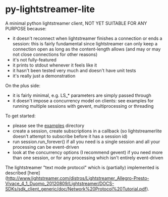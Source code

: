 py-lightstreamer-lite
=====================

A minimal python lightstreamer client, NOT YET SUITABLE FOR ANY PURPOSE because:
- it doesn't reconnect when lightstreamer finishes a connection or ends a session: this is fairly fundamental since lightstreamer can only keep a connection open as long as the content-length allows (and may or may not close connections for other reasons)
- it's not fully-featured
- it prints to stdout whenever it feels like it
- it hasn't been tested very much and doesn't have unit tests
- it's really just a demonstration

On the plus side:
- it is fairly minimal, e.g. LS_* parameters are simply passed through
- it doesn't impose a concurrency model on clients: see examples for running multiple sessions with gevent, multiprocessing or threading

To get started:
- please see the [examples](./examples) directory
- create a session, create subscriptions in a callback (so lightstreamerlite doesn't attempt to subscribe before it has a session id)
- run session.run_forever() if all you need is a single session and all your processing can be event-driven
- look at the concurrency options (I recommend gevent) if you need more than one session, or for any processing which isn't entirely event-driven

The lightstreamer "text mode protocol" which is (partially) implemented is described [here] (http://www.lightstreamer.com/distros/Lightstreamer_Allegro-Presto-Vivace_4_1_Duomo_20120809/Lightstreamer/DOCS-SDKs/sdk_client_generic/doc/Network%20Protocol%20Tutorial.pdf).
